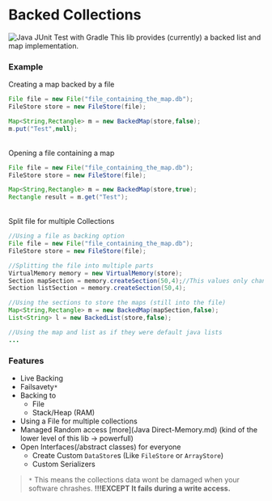 # Backed Collections
![Java JUnit Test with Gradle](https://github.com/nbrugger-tgm/backed-collections/workflows/Java%20JUnit%20Test%20with%20Gradle/badge.svg?branch=master)
This lib provides (currently) a backed list and map implementation.
### Example
Creating a map backed by a file
```java
File file = new File("file_containing_the_map.db");
FileStore store = new FileStore(file);

Map<String,Rectangle> m = new BackedMap(store,false);
m.put("Test",null);
```
<br>Opening a file containing a map
```java
File file = new File("file_containing_the_map.db");
FileStore store = new FileStore(file);

Map<String,Rectangle> m = new BackedMap(store,true);
Rectangle result = m.get("Test");
```
<br>
Split file for multiple Collections

````java
//Using a file as backing option
File file = new File("file_containing_the_map.db");
FileStore store = new FileStore(file);

//Splitting the file into multiple parts
VirtualMemory memory = new VirtualMemory(store);
Section mapSection = memory.createSection(50,4);//This values only change performance impact
Section listSection = memory.createSection(50,4);

//Using the sections to store the maps (still into the file)
Map<String,Rectangle> m = new BackedMap(mapSection,false);
List<String> l = new BackedList(store,false);

//Using the map and list as if they were default java lists
...
````

### Features
* Live Backing
* Failsavety`*`
* Backing to
    * File
    * Stack/Heap (RAM)
* Using a File for multiple collections
* Managed Random access [more](Java Direct-Memory.md) (kind of the lower level of this lib -> powerfull)
* Open Interfaces(/abstract classes) for everyone
    * Create Custom `DataStore`s (Like `FileStore` or `ArrayStore`)
    * Custom Serializers

> `*` This means the collections data wont be damaged when your software chrashes. <b>!!!EXCEPT It fails during a write access.</b>
